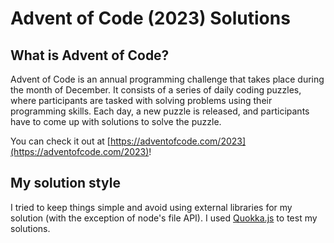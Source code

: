 # Advent of Code (2023) Solutions

## What is Advent of Code?

Advent of Code is an annual programming challenge that takes place during the month of December. It consists of a series of daily coding puzzles, where participants are tasked with solving problems using their programming skills. Each day, a new puzzle is released, and participants have to come up with solutions to solve the puzzle.

You can check it out at [https://adventofcode.com/2023](https://adventofcode.com/2023)!

## My solution style

I tried to keep things simple and avoid using external libraries for my solution (with the exception of node's file API). I used [Quokka.js](https://quokkajs.com/) to test my solutions.